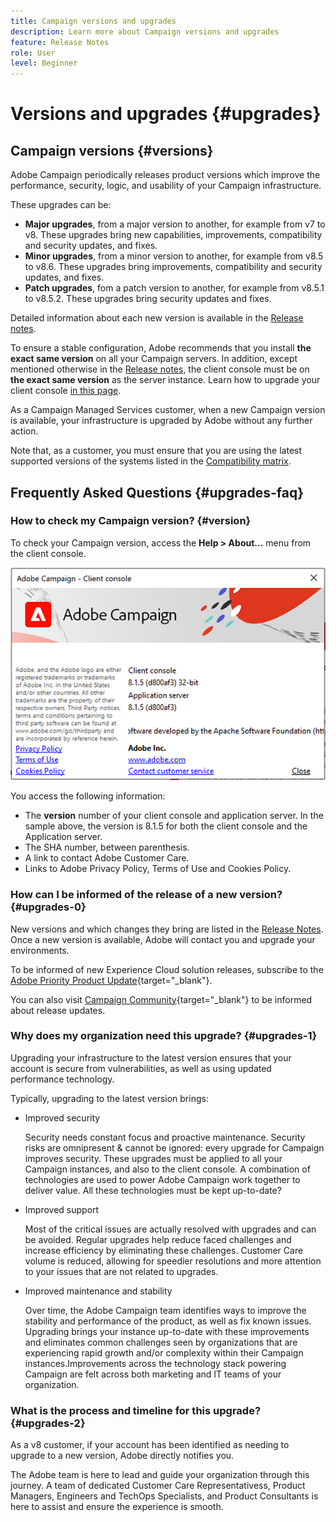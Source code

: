 ```yaml
---
title: Campaign versions and upgrades
description: Learn more about Campaign versions and upgrades
feature: Release Notes
role: User
level: Beginner
---
```

# Versions and upgrades {#upgrades}

## Campaign versions {#versions}

Adobe Campaign periodically releases product versions which improve the performance, security, logic, and usability of your Campaign infrastructure. 

These upgrades can be:

* **Major upgrades**, from a major version to another, for example from v7 to v8. These upgrades bring new capabilities, improvements, compatibility and security updates, and fixes.
* **Minor upgrades**, from a minor version to another, for example from v8.5 to v8.6. These upgrades bring improvements, compatibility and security updates, and fixes.
* **Patch upgrades**, fom a patch version to another, for example from v8.5.1 to v8.5.2. These upgrades bring security updates and fixes.

Detailed information about each new version is available in the [Release notes](release-notes.md).

To ensure a stable configuration, Adobe recommends that you install **the exact same version** on all your Campaign servers. In addition, except mentioned otherwise in the [Release notes](release-notes.md), the client console must be on **the exact same version** as the server instance. Learn how to upgrade your client console [in this page](../start/connect.md#upgrade-ac-console). 

As a Campaign Managed Services customer, when a new Campaign version is available, your infrastructure is upgraded by Adobe without any further action.

Note that, as a customer, you must ensure that you are using the latest supported versions of the systems listed in the [Compatibility matrix](compatibility-matrix.md).


## Frequently Asked Questions {#upgrades-faq}

### How to check my Campaign version? {#version}

To check your Campaign version, access the **Help > About…** menu from the client console.

![](assets/ac-version.png)

You access the following information:

* The **version** number of your client console and application server. In the sample above, the version is 8.1.5 for both the client console and the Application server.
* The SHA number, between parenthesis.
* A link to contact Adobe Customer Care.
* Links to Adobe Privacy Policy, Terms of Use and Cookies Policy.

### How can I be informed of the release of a new version? {#upgrades-0}

New versions and which changes they bring are listed in the [Release Notes](release-notes.md). Once a new version is available, Adobe will contact you and upgrade your environments.

To be informed of new Experience Cloud solution releases, subscribe to the [Adobe Priority Product Update](https://www.adobe.com/subscription/priority-product-update.html){target="_blank"}.

You can also visit [Campaign Community](https://experienceleaguecommunities.adobe.com/t5/custom/page/page-id/Community-TopicsPage?style=all&sort=date&order=desc&filters=adobe-campaign-classic-community&topic=Campaign+v8){target="_blank"} to be informed about release updates.


### Why does my organization need this upgrade? {#upgrades-1}

Upgrading your infrastructure to the latest version ensures that your account is secure from vulnerabilities, as well as using updated performance technology. 

Typically, upgrading to the latest version brings:

* Improved security

    Security needs constant focus and proactive maintenance. Security risks are omnipresent & cannot be ignored: every upgrade for Campaign improves security. These upgrades must be applied to all your Campaign instances, and also to the client console. A combination of technologies are used to power Adobe Campaign work together to deliver value. All these technologies must be kept up-to-date?

* Improved support

    Most of the critical issues are actually resolved with upgrades and can be avoided. Regular upgrades help reduce faced challenges and increase efficiency by eliminating these challenges. Customer Care volume is reduced, allowing for speedier resolutions and more attention to your issues that are not related to upgrades.


* Improved maintenance and stability

    Over time, the Adobe Campaign team identifies ways to improve the stability and performance of the product, as well as fix known issues. Upgrading brings your instance up-to-date with these improvements and eliminates common challenges seen by organizations that are experiencing rapid growth and/or complexity within their Campaign instances.Improvements across the technology stack powering Campaign are felt across both marketing and IT teams of your organization.


### What is the process and timeline for this upgrade? {#upgrades-2}

As a v8 customer, if your account has been identified as needing to upgrade to a new version, Adobe directly notifies you. 

The Adobe team is here to lead and guide your organization through this journey. A team of dedicated Customer Care Representativess, Product Managers, Engineers and TechOps Specialists, and Product Consultants is here to assist and ensure the experience is smooth.





